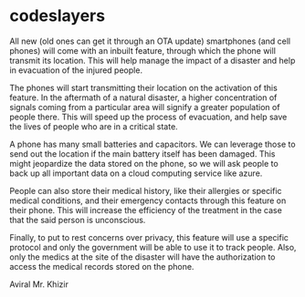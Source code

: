 # codeslayers
All new (old ones can get it through an OTA update) smartphones (and cell phones) 
will come with an inbuilt feature, through which 
the phone will transmit its location. This will help manage the impact of a disaster 
and help in evacuation of the injured people. 

The phones will start transmitting their location on the activation of this feature.
In the aftermath of a natural disaster, a higher concentration of signals coming from 
a particular area will signify a greater population of people there. This will speed 
up the process of evacuation, and help save the lives of people who are in a critical state. 

A phone has many small batteries and capacitors. We can leverage those to send out the 
location if the main battery itself has been damaged. This might jeopardize the data
stored on the phone, so we will ask people to back up all important data on a cloud 
computing service like azure.

People can also store their medical history, like their allergies or specific medical
conditions, and their emergency contacts through this feature on their phone. This will
increase the efficiency of the treatment in the case that the said person is unconscious.

Finally, to put to rest concerns over privacy, this feature will use a specific protocol
and only the government will be able to use it to track people. Also, only the medics at 
the site of the disaster will have the authorization to access the medical records stored
on the phone.

Aviral
Mr. Khizir
